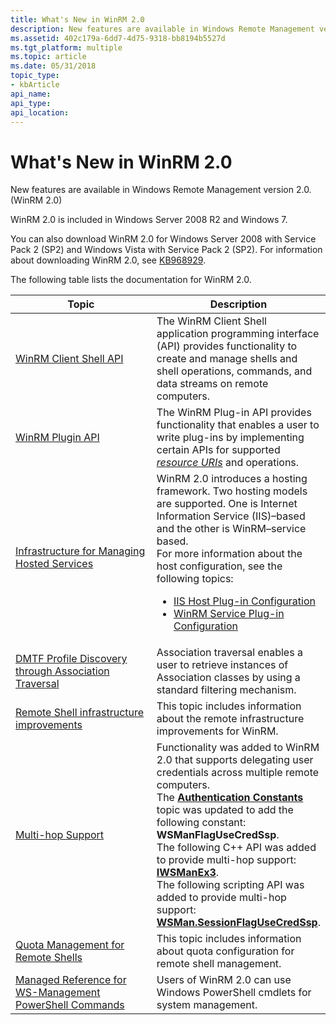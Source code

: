 ```yaml
---
title: What's New in WinRM 2.0
description: New features are available in Windows Remote Management version 2.0. (WinRM 2.0).
ms.assetid: 402c179a-6dd7-4d75-9318-bb8194b5527d
ms.tgt_platform: multiple
ms.topic: article
ms.date: 05/31/2018
topic_type: 
- kbArticle
api_name: 
api_type: 
api_location: 
---
```


# What's New in WinRM 2.0

New features are available in Windows Remote Management version 2.0. (WinRM 2.0)

WinRM 2.0 is included in Windows Server 2008 R2 and Windows 7.

You can also download WinRM 2.0 for Windows Server 2008 with Service Pack 2 (SP2) and Windows Vista with Service Pack 2 (SP2). For information about downloading WinRM 2.0, see [KB968929](https://support.microsoft.com/kb/968929).

The following table lists the documentation for WinRM 2.0.



<table>
<colgroup>
<col style="width: 50%" />
<col style="width: 50%" />
</colgroup>
<thead>
<tr class="header">
<th>Topic</th>
<th>Description</th>
</tr>
</thead>
<tbody>
<tr class="odd">
<td><a href="client-shell-api.md">WinRM Client Shell API</a><br/></td>
<td>The WinRM Client Shell application programming interface (API) provides functionality to create and manage shells and shell operations, commands, and data streams on remote computers. <br/></td>
</tr>
<tr class="even">
<td><a href="winrm-plugin-api.md">WinRM Plugin API</a><br/></td>
<td>The WinRM Plug-in API provides functionality that enables a user to write plug-ins by implementing certain APIs for supported <a href="windows-remote-management-glossary.md"><em>resource URIs</em></a> and operations.<br/></td>
</tr>
<tr class="odd">
<td><a href="winrm-application-hosting.md">Infrastructure for Managing Hosted Services</a><br/></td>
<td>WinRM 2.0 introduces a hosting framework. Two hosting models are supported. One is Internet Information Service (IIS)–based and the other is WinRM–service based. <br/> For more information about the host configuration, see the following topics:<br/>
<ul>
<li><a href="iis-host-plug-in-configuration.md">IIS Host Plug-in Configuration</a></li>
<li><a href="wsman-service-plug-in-configuration.md">WinRM Service Plug-in Configuration</a></li>
</ul></td>
</tr>
<tr class="even">
<td><a href="dmtf-association-traversal.md">DMTF Profile Discovery through Association Traversal</a><br/></td>
<td>Association traversal enables a user to retrieve instances of Association classes by using a standard filtering mechanism.<br/></td>
</tr>
<tr class="odd">
<td><a href="remote-shell-infrastructure-improvements.md">Remote Shell infrastructure improvements</a><br/></td>
<td>This topic includes information about the remote infrastructure improvements for WinRM. <br/></td>
</tr>
<tr class="even">
<td><a href="multi-hop-support.md">Multi-hop Support</a><br/></td>
<td>Functionality was added to WinRM 2.0 that supports delegating user credentials across multiple remote computers. <br/> The <a href="authentication-constants.md"><strong>Authentication Constants</strong></a> topic was updated to add the following constant: <strong>WSManFlagUseCredSsp</strong>.<br/> The following C++ API was added to provide multi-hop support: <a href="/windows/desktop/api/WSManDisp/nn-wsmandisp-iwsmanex3"><strong>IWSManEx3</strong></a>.<br/> The following scripting API was added to provide multi-hop support: <a href="wsman-sessionflagusecredssp.md"><strong>WSMan.SessionFlagUseCredSsp</strong></a>.<br/></td>
</tr>
<tr class="odd">
<td><a href="quotas.md">Quota Management for Remote Shells</a><br/></td>
<td>This topic includes information about quota configuration for remote shell management.<br/></td>
</tr>
<tr class="even">
<td><a href="winrm-powershell-commandlets.md">Managed Reference for WS-Management PowerShell Commands</a><br/></td>
<td>Users of WinRM 2.0 can use Windows PowerShell cmdlets for system management.<br/></td>
</tr>
</tbody>
</table>



 

 

 





